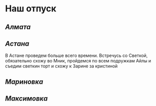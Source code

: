 # **Наш отпуск**

## *Алмата*


## *Астана*
В Астане проведем больше всего времени. Встречусь со Светкой, обязательно схожу во Мник, пройдемся по всем подружкам Айлы и съедим светкин торт и схожу к Зарине за кристиной


## *Мариновка*



## *Максимовка*